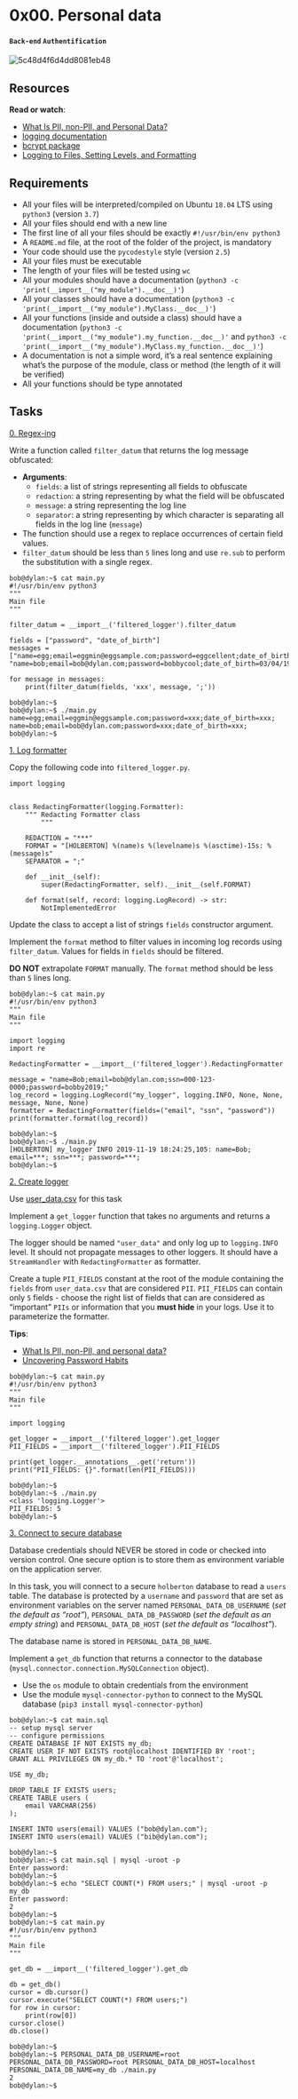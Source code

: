 # 0x00. Personal data
#### `Back-end` `Authentification`
![5c48d4f6d4dd8081eb48](https://github.com/samuelselasi/alx-backend-user-data/assets/85158665/a88ac901-4eff-40ee-a374-84b47149fd6e)

## Resources
**Read or watch**:

* [What Is PII, non-PII, and Personal Data?](https://piwik.pro/blog/what-is-pii-personal-data/)
* [logging documentation](https://docs.python.org/3/library/logging.html)
* [bcrypt package](https://github.com/pyca/bcrypt/)
* [Logging to Files, Setting Levels, and Formatting](https://www.youtube.com/watch?v=-ARI4Cz-awo)

## Requirements
* All your files will be interpreted/compiled on Ubuntu `18.04` LTS using `python3` (version `3.7`)
* All your files should end with a new line
* The first line of all your files should be exactly `#!/usr/bin/env python3`
* A `README.md` file, at the root of the folder of the project, is mandatory
* Your code should use the `pycodestyle` style (version `2.5`)
* All your files must be executable
* The length of your files will be tested using `wc`
* All your modules should have a documentation (`python3 -c 'print(__import__("my_module").__doc__)'`)
* All your classes should have a documentation (`python3 -c 'print(__import__("my_module").MyClass.__doc__)'`)
* All your functions (inside and outside a class) should have a documentation (`python3 -c 'print(__import__("my_module").my_function.__doc__)'` and `python3 -c 'print(__import__("my_module").MyClass.my_function.__doc__)'`)
* A documentation is not a simple word, it’s a real sentence explaining what’s the purpose of the module, class or method (the length of it will be verified)
* All your functions should be type annotated

## Tasks

[0. Regex-ing](./filtered_logger.py)

Write a function called `filter_datum` that returns the log message obfuscated:

* **Arguments**:
	* `fields`: a list of strings representing all fields to obfuscate
	* `redaction`: a string representing by what the field will be obfuscated
	* `message`: a string representing the log line
	* `separator`: a string representing by which character is separating all fields in the log line (`message`)
* The function should use a regex to replace occurrences of certain field values.
* `filter_datum` should be less than `5` lines long and use `re.sub` to perform the substitution with a single regex.
```
bob@dylan:~$ cat main.py
#!/usr/bin/env python3
"""
Main file
"""

filter_datum = __import__('filtered_logger').filter_datum

fields = ["password", "date_of_birth"]
messages = ["name=egg;email=eggmin@eggsample.com;password=eggcellent;date_of_birth=12/12/1986;", "name=bob;email=bob@dylan.com;password=bobbycool;date_of_birth=03/04/1993;"]

for message in messages:
    print(filter_datum(fields, 'xxx', message, ';'))

bob@dylan:~$
bob@dylan:~$ ./main.py
name=egg;email=eggmin@eggsample.com;password=xxx;date_of_birth=xxx;
name=bob;email=bob@dylan.com;password=xxx;date_of_birth=xxx;
bob@dylan:~$
```


[1. Log formatter](./filtered_logger.py)

Copy the following code into `filtered_logger.py`.
```
import logging


class RedactingFormatter(logging.Formatter):
    """ Redacting Formatter class
        """

    REDACTION = "***"
    FORMAT = "[HOLBERTON] %(name)s %(levelname)s %(asctime)-15s: %(message)s"
    SEPARATOR = ";"

    def __init__(self):
        super(RedactingFormatter, self).__init__(self.FORMAT)

    def format(self, record: logging.LogRecord) -> str:
        NotImplementedError
```
Update the class to accept a list of strings `fields` constructor argument.

Implement the `format` method to filter values in incoming log records using `filter_datum`. Values for fields in `fields` should be filtered.

**DO NOT** extrapolate `FORMAT` manually. The `format` method should be less than `5` lines long.
```
bob@dylan:~$ cat main.py
#!/usr/bin/env python3
"""
Main file
"""

import logging
import re

RedactingFormatter = __import__('filtered_logger').RedactingFormatter

message = "name=Bob;email=bob@dylan.com;ssn=000-123-0000;password=bobby2019;"
log_record = logging.LogRecord("my_logger", logging.INFO, None, None, message, None, None)
formatter = RedactingFormatter(fields=("email", "ssn", "password"))
print(formatter.format(log_record))

bob@dylan:~$
bob@dylan:~$ ./main.py
[HOLBERTON] my_logger INFO 2019-11-19 18:24:25,105: name=Bob; email=***; ssn=***; password=***;
bob@dylan:~$
```


[2. Create logger](./filtered_logger.py)

Use [user_data.csv](./https://s3.amazonaws.com/alx-intranet.hbtn.io/uploads/misc/2019/11/a2e00974ce6b41460425.csv?X-Amz-Algorithm=AWS4-HMAC-SHA256&X-Amz-Credential=AKIARDDGGGOUSBVO6H7D%2F20231102%2Fus-east-1%2Fs3%2Faws4_request&X-Amz-Date=20231102T120207Z&X-Amz-Expires=86400&X-Amz-SignedHeaders=host&X-Amz-Signature=9e7333a0fa7367d0249073f81e879ef8582197cfa0cb63af2a3aa54035f9b48e) for this task

Implement a `get_logger` function that takes no arguments and returns a `logging.Logger` object.

The logger should be named `"user_data"` and only log up to `logging.INFO` level. It should not propagate messages to other loggers. It should have a `StreamHandler` with `RedactingFormatter` as formatter.

Create a tuple `PII_FIELDS` constant at the root of the module containing the `fields` from `user_data.csv` that are considered `PII`. `PII_FIELDS` can contain only `5` fields - choose the right list of fields that can are considered as “important” `PIIs` or information that you **must hide** in your logs. Use it to parameterize the formatter.

**Tips**:

* [What Is PII, non-PII, and personal data?](https://piwik.pro/blog/what-is-pii-personal-data/)
* [Uncovering Password Habits](https://www.digitalguardian.com/blog/uncovering-password-habits-are-users-password-security-habits-improving-infographic)

```
bob@dylan:~$ cat main.py
#!/usr/bin/env python3
"""
Main file
"""

import logging

get_logger = __import__('filtered_logger').get_logger
PII_FIELDS = __import__('filtered_logger').PII_FIELDS

print(get_logger.__annotations__.get('return'))
print("PII_FIELDS: {}".format(len(PII_FIELDS)))

bob@dylan:~$
bob@dylan:~$ ./main.py
<class 'logging.Logger'>
PII_FIELDS: 5
bob@dylan:~$
```


[3. Connect to secure database](./filtered_logger.py)

Database credentials should NEVER be stored in code or checked into version control. One secure option is to store them as environment variable on the application server.

In this task, you will connect to a secure `holberton` database to read a `users` table. The database is protected by a `username` and `password` that are set as environment variables on the server named `PERSONAL_DATA_DB_USERNAME` (*set the default as “root”*), `PERSONAL_DATA_DB_PASSWORD` (*set the default as an empty string*) and `PERSONAL_DATA_DB_HOST` (*set the default as “localhost”*).

The database name is stored in `PERSONAL_DATA_DB_NAME`.

Implement a `get_db` function that returns a connector to the database (`mysql.connector.connection.MySQLConnection` object).

* Use the `os` module to obtain credentials from the environment
* Use the module `mysql-connector-python` to connect to the MySQL database (`pip3 install mysql-connector-python`)

```
bob@dylan:~$ cat main.sql
-- setup mysql server
-- configure permissions
CREATE DATABASE IF NOT EXISTS my_db;
CREATE USER IF NOT EXISTS root@localhost IDENTIFIED BY 'root';
GRANT ALL PRIVILEGES ON my_db.* TO 'root'@'localhost';

USE my_db;

DROP TABLE IF EXISTS users;
CREATE TABLE users (
    email VARCHAR(256)
);

INSERT INTO users(email) VALUES ("bob@dylan.com");
INSERT INTO users(email) VALUES ("bib@dylan.com");

bob@dylan:~$ 
bob@dylan:~$ cat main.sql | mysql -uroot -p
Enter password: 
bob@dylan:~$ 
bob@dylan:~$ echo "SELECT COUNT(*) FROM users;" | mysql -uroot -p my_db
Enter password: 
2
bob@dylan:~$ 
bob@dylan:~$ cat main.py
#!/usr/bin/env python3
"""
Main file
"""

get_db = __import__('filtered_logger').get_db

db = get_db()
cursor = db.cursor()
cursor.execute("SELECT COUNT(*) FROM users;")
for row in cursor:
    print(row[0])
cursor.close()
db.close()

bob@dylan:~$
bob@dylan:~$ PERSONAL_DATA_DB_USERNAME=root PERSONAL_DATA_DB_PASSWORD=root PERSONAL_DATA_DB_HOST=localhost PERSONAL_DATA_DB_NAME=my_db ./main.py
2
bob@dylan:~$
```

